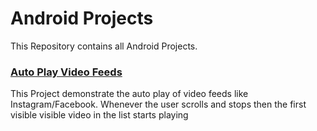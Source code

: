 # Android Projects

This Repository contains all Android Projects.

### [Auto Play Video Feeds](https://github.com/tarique-khan/AutoPlayVideoList)
This Project demonstrate the auto play of video feeds like Instagram/Facebook. Whenever the user scrolls and stops then the first visible visible video in the list starts playing
